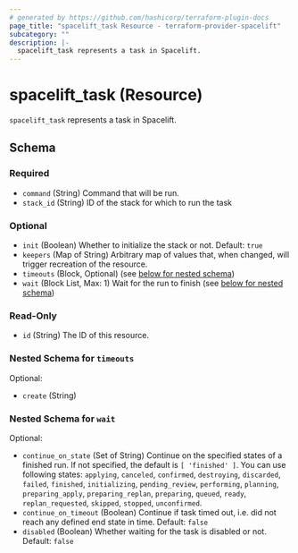 ```yaml
---
# generated by https://github.com/hashicorp/terraform-plugin-docs
page_title: "spacelift_task Resource - terraform-provider-spacelift"
subcategory: ""
description: |-
  spacelift_task represents a task in Spacelift.
---
```


# spacelift_task (Resource)

`spacelift_task` represents a task in Spacelift.



<!-- schema generated by tfplugindocs -->
## Schema

### Required

- `command` (String) Command that will be run.
- `stack_id` (String) ID of the stack for which to run the task

### Optional

- `init` (Boolean) Whether to initialize the stack or not. Default: `true`
- `keepers` (Map of String) Arbitrary map of values that, when changed, will trigger recreation of the resource.
- `timeouts` (Block, Optional) (see [below for nested schema](#nestedblock--timeouts))
- `wait` (Block List, Max: 1) Wait for the run to finish (see [below for nested schema](#nestedblock--wait))

### Read-Only

- `id` (String) The ID of this resource.

<a id="nestedblock--timeouts"></a>
### Nested Schema for `timeouts`

Optional:

- `create` (String)


<a id="nestedblock--wait"></a>
### Nested Schema for `wait`

Optional:

- `continue_on_state` (Set of String) Continue on the specified states of a finished run. If not specified, the default is `[ 'finished' ]`. You can use following states: `applying`, `canceled`, `confirmed`, `destroying`, `discarded`, `failed`, `finished`, `initializing`, `pending_review`, `performing`, `planning`, `preparing_apply`, `preparing_replan`, `preparing`, `queued`, `ready`, `replan_requested`, `skipped`, `stopped`, `unconfirmed`.
- `continue_on_timeout` (Boolean) Continue if task timed out, i.e. did not reach any defined end state in time. Default: `false`
- `disabled` (Boolean) Whether waiting for the task is disabled or not. Default: `false`

